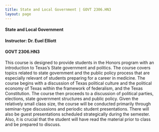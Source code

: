 ```yaml
---
title: State and Local Government | GOVT 2306.HN3
layout: page
---
```


#### State and Local Government

#### Instructor: Dr. Euel Elliott

#### GOVT 2306.HN3

This course is designed to provide students in the Honors program with an introduction to Texas’s State government and politics. The course covers topics related to state government and the public policy process that are especially relevant of students preparing for a career in medicine. The course begins with a discussion of Texas political culture and the political economy of Texas within the framework of federalism, and the Texas Constitution. The course then proceeds to a discussion of political parties, elections, state government structures and public policy. Given the relatively small class size, the course will be conducted primarily through seminar-type discussions and periodic student presentations. There will also be guest presentations scheduled strategically during the semester. Also, it is crucial that the student will have read the material prior to class and be prepared to discuss.
